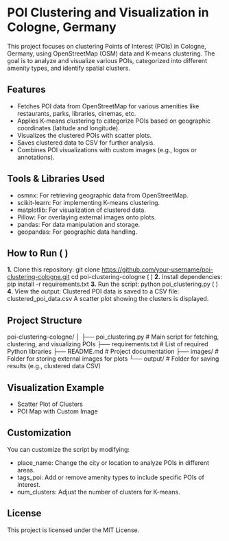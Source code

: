 # POI Clustering and Visualization in Cologne, Germany

This project focuses on clustering Points of Interest (POIs) in Cologne, Germany, using OpenStreetMap (OSM) data and K-means clustering. The goal is to analyze and visualize various POIs, categorized into different amenity types, and identify spatial clusters.

## Features
- Fetches POI data from OpenStreetMap for various amenities like restaurants, parks, libraries, cinemas, etc.
- Applies K-means clustering to categorize POIs based on geographic coordinates (latitude and longitude).
- Visualizes the clustered POIs with scatter plots.
- Saves clustered data to CSV for further analysis.
- Combines POI visualizations with custom images (e.g., logos or annotations).

## Tools & Libraries Used
- osmnx: For retrieving geographic data from OpenStreetMap.
- scikit-learn: For implementing K-means clustering.
- matplotlib: For visualization of clustered data.
- Pillow: For overlaying external images onto plots.
- pandas: For data manipulation and storage.
- geopandas: For geographic data handling.
  
## How to Run ( )
**1.** Clone this repository:
git clone https://github.com/your-username/poi-clustering-cologne.git
cd poi-clustering-cologne ( )
**2.** Install dependencies:
pip install -r requirements.txt
**3.** Run the script:
python poi_clustering.py ( )
**4.** View the output:
Clustered POI data is saved to a CSV file: clustered_poi_data.csv
A scatter plot showing the clusters is displayed.

## Project Structure

poi-clustering-cologne/
│
├── poi_clustering.py      # Main script for fetching, clustering, and visualizing POIs
├── requirements.txt       # List of required Python libraries
├── README.md              # Project documentation
├── images/                # Folder for storing external images for plots
└── output/                # Folder for saving results (e.g., clustered data CSV)

## Visualization Example
- Scatter Plot of Clusters
- POI Map with Custom Image

## Customization

You can customize the script by modifying:
- place_name: Change the city or location to analyze POIs in different areas.
- tags_poi: Add or remove amenity types to include specific POIs of interest.
- num_clusters: Adjust the number of clusters for K-means.


## License

This project is licensed under the MIT License.
